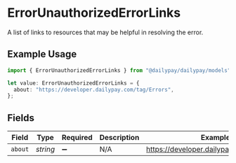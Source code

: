 # ErrorUnauthorizedErrorLinks

A list of links to resources that may be helpful in resolving the error.

## Example Usage

```typescript
import { ErrorUnauthorizedErrorLinks } from "@dailypay/dailypay/models";

let value: ErrorUnauthorizedErrorLinks = {
  about: "https://developer.dailypay.com/tag/Errors",
};
```

## Fields

| Field                                     | Type                                      | Required                                  | Description                               | Example                                   |
| ----------------------------------------- | ----------------------------------------- | ----------------------------------------- | ----------------------------------------- | ----------------------------------------- |
| `about`                                   | *string*                                  | :heavy_minus_sign:                        | N/A                                       | https://developer.dailypay.com/tag/Errors |